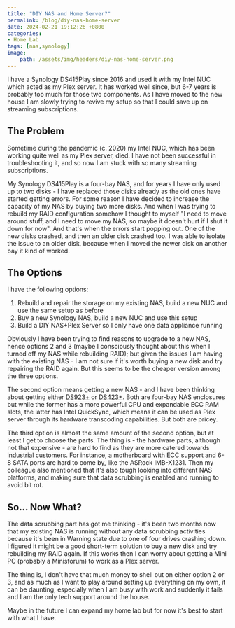 ```yaml
---
title: "DIY NAS and Home Server?"
permalink: /blog/diy-nas-home-server
date: 2024-02-21 19:12:26 +0800
categories:
- Home Lab
tags: [nas,synology] 
image:
    path: /assets/img/headers/diy-nas-home-server.png
---
```


I have a Synology DS415Play since 2016 and used it with my Intel NUC which acted as my Plex server. It has worked well since, but 6-7 years is probably too much for those two components. As I have moved to the new house I am slowly trying to revive my setup so that I could save up on streaming subscriptions.

## The Problem

Sometime during the pandemic (c. 2020) my Intel NUC, which has been working quite well as my Plex server, died. I have not been successful in troubleshooting it, and so now I am stuck with so many streaming subscriptions.

My Synology DS415Play is a four-bay NAS, and for years I have only used up to two disks - I have replaced those disks already as the old ones have started getting errors. For some reason I have decided to increase the capacity of my NAS by buying two more disks. And when I was trying to rebuild my RAID configuration somehow I thought to myself "I need to move around stuff, and I need to move my NAS, so maybe it doesn't hurt if I shut it down for now". And that's when the errors start popping out. One of the new disks crashed, and then an older disk crashed too. I was able to isolate the issue to an older disk, because when I moved the newer disk on another bay it kind of worked.

## The Options

I have the following options:

1. Rebuild and repair the storage on my existing NAS, build a new NUC and use the same setup as before
2. Buy a new Synology NAS, build a new NUC and use this setup
3. Build a DIY NAS+Plex Server so I only have one data appliance running

Obviously I have been trying to find reasons to upgrade to a new NAS, hence options 2 and 3 (maybe I consciously thought about this when I turned off my NAS while rebuilding RAID); but given the issues I am having with the existing NAS - I am not sure if it's worth buying a new disk and try repairing the RAID again. But this seems to be the cheaper version among the three options.

The second option means getting a new NAS - and I have been thinking about getting either [DS923+](https://www.synology.com/en-us/products/DS923+) or [DS423+](https://www.synology.com/en-us/products/DS423+). Both are four-bay NAS enclosures but while the former has a more powerful CPU and expandable ECC RAM slots, the latter has Intel QuickSync, which means it can be used as Plex server through its hardware transcoding capabilities. But both are pricey.

The third option is almost the same amount of the second option, but at least I get to choose the parts. The thing is - the hardware parts, although not that expensive - are hard to find as they are more catered towards industrial customers. For instance, a motherboard with ECC support and 6-8 SATA ports are hard to come by, like the ASRock IMB-X1231. Then my colleague also mentioned that it's also tough looking into different NAS platforms, and making sure that data scrubbing is enabled and running to avoid bit rot.

## So... Now What?

The data scrubbing part has got me thinking - it's been two months now that my existing NAS is running without any data scrubbing activities because it's been in Warning state due to one of four drives crashing down. I figured it might be a good short-term solution to buy a new disk and try rebuilding my RAID again. If this works then I can worry about getting a Mini PC (probably a Minisforum) to work as a Plex server.

The thing is, I don't have that much money to shell out on either option 2 or 3, and as much as I want to play around setting up everything on my own, it can be daunting, especially when I am busy with work and suddenly it fails and I am the only tech support around the house.

Maybe in the future I can expand my home lab but for now it's best to start with what I have.